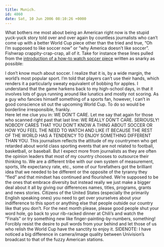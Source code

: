 ```yaml
---
title: Munich.
id: 4860
date: Sat, 10 Jun 2006 08:10:26 +0000
---
```


What bothers me most about being an American right now is the stupid yuck-yuck story told over and over again by countless journalists who can’t come up with a better World Cup piece other than the tried and true, “Oh I’m supposed to like soccer now” or “why America doesn’t like soccer”. Fishwrap crappity-crap-crap, all of it. Take for instance these lines pulled from the [introduction of a how-to watch soccer piece](http://cbs.sportsline.com/worldcup/story/9482434/rss) written as snarky as possible:

<div class="quote">I don’t know much about soccer. I realize that it is, by a wide margin, the world’s most popular sport. I’m told that players can’t use their hands, which renders it a particularly sweaty equivalent of bobbing for apples. I understand that the game harkens back to my high-school days, in that it involves lots of guys running around like lunatics and mostly not scoring. As a guy who fancies himself something of a sports fan, however, I can’t in good conscience sit out the upcoming World Cup. To do so would be borderline irresponsible, frankly.</div>Here let me clue you in: <span class="caps">WE DON’T CARE.</span>  
 Let me say that again for those who scanned right past that last line: <span class="caps">WE REALLY DON’T CARE. SERIOUSLY! NOBODY CARES THAT YOU DON’T KNOW A THING ABOUT SOCCER OR HOW YOU FEEL THE NEED TO WATCH AND LIKE IT BECAUSE THE REST OF THE WORLD HAS A TENDENCY TO ENJOY SOMETHING DIFFERENT THAN YOU.</span>  
 This journalism reflects the attitude of my countrymen who get retarded about world class sporting events that are not related to football, basketball, or baseball. But I expect more from journalists as they are often the opinion leaders that most of my country chooses to outsource their thinking to.  
 We are a different tribe with our own system of measurement, sports, life expectancy rate, etc., some of our forefathers got the brilliant idea that we needed to be different or the opposite of the tyranny they “fled” and that mindset has continued and flourished. We’re supposed to be the ones that embrace diversity but instead really we just make a bigger deal about it all by giving our differences names, titles, programs, grants and news stories.  
 Citizens of the United States (especially the primarily English speaking ones) you need to get over yourselves about your indifference to this sport or anything else that people outside our country like that you don’t.  
 For the next month please, please good people shut your word hole, go back to your rib-racked dinner at Chili’s and watch the “Finals” or try something new like finger-painting-by-numbers, something! Forcibly resist the desire to pull words from your behind and let those of us who relish the World Cup have the sanctity to enjoy it.  
<span class="caps">SIDENOTE:</span> I have noticed a big difference in camera/image quality between Univision’s broadcast to that of the fuzzy American stations.


